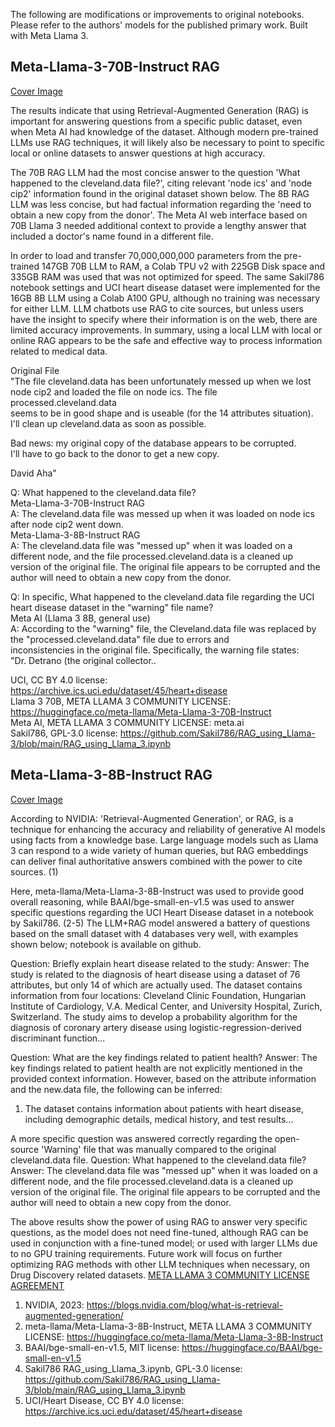 The following are modifications or improvements to original notebooks. Please refer to the authors' models for the published primary work. Built with Meta Llama 3.

## Meta-Llama-3-70B-Instruct RAG
[Cover Image](https://drive.google.com/file/d/1MNSNh9yLPzqHShuTctOUgTf1uj18uDOg/view?usp=sharing)

The results indicate that using Retrieval-Augmented Generation (RAG) is important for answering questions from a specific public dataset, even when Meta AI had knowledge of the dataset. Although modern pre-trained LLMs use RAG techniques, it will likely also be necessary to point to specific local or online datasets to answer questions at high accuracy.

The 70B RAG LLM had the most concise answer to the question 'What happened to the cleveland.data file?', citing relevant 'node ics' and 'node cip2' information found in the original dataset shown below. The 8B RAG LLM was less concise, but had factual information regarding the 'need to obtain a new copy from the donor'. The Meta AI web interface based on 70B Llama 3 needed additional context to provide a lengthy answer that included a doctor's name found in a different file.

In order to load and transfer 70,000,000,000 parameters from the pre-trained 147GB 70B LLM to RAM, a Colab TPU v2 with 225GB Disk space and 335GB RAM was used that was not optimized for speed. The same Sakil786 notebook settings and UCI heart disease dataset were implemented for the 16GB 8B LLM using a Colab A100 GPU, although no training was necessary for either LLM. LLM chatbots use RAG to cite sources, but unless users have the insight to specify where their information is on the web, there are limited accuracy improvements. In summary, using a local LLM with local or online RAG appears to be the safe and effective way to process information related to medical data. 

Original File <br>
"The file cleveland.data has been unfortunately messed up when we lost <br>
node cip2 and loaded the file on node ics. The file processed.cleveland.data <br>
seems to be in good shape and is useable (for the 14 attributes situation). <br>
I'll clean up cleveland.data as soon as possible. <br>

Bad news: my original copy of the database appears to be corrupted. <br>
I'll have to go back to the donor to get a new copy. <br>

David Aha" <br>

Q: What happened to the cleveland.data file? <br>
Meta-Llama-3-70B-Instruct RAG <br>
A: The cleveland.data file was messed up when it was loaded on node ics after node cip2 went down. <br>
Meta-Llama-3-8B-Instruct RAG <br>
A: The cleveland.data file was "messed up" when it was loaded on a different node, and the file processed.cleveland.data is a cleaned up version of the original file. The original file appears to be corrupted and the author will need to obtain a new copy from the donor.

Q: In specific, What happened to the cleveland.data file regarding the UCI heart disease dataset in the “warning” file name? <br>
Meta AI (Llama 3 8B, general use) <br>
A: According to the "warning" file, the Cleveland.data file was replaced by the "processed.cleveland.data" file due to errors and <br> inconsistencies in the original file. Specifically, the warning file states: <br>
"Dr. Detrano (the original collector.. <br>

UCI, CC BY 4.0 license: https://archive.ics.uci.edu/dataset/45/heart+disease <br>
Llama 3 70B, META LLAMA 3 COMMUNITY LICENSE: https://huggingface.co/meta-llama/Meta-Llama-3-70B-Instruct <br>
Meta AI, META LLAMA 3 COMMUNITY LICENSE: meta.ai <br>
Sakil786, GPL-3.0 license: https://github.com/Sakil786/RAG_using_Llama-3/blob/main/RAG_using_Llama_3.ipynb <br>

## Meta-Llama-3-8B-Instruct RAG
[Cover Image](https://drive.google.com/file/d/1kXghQNdIzucYKEWj7i7BHxwojexr3ONd/view?usp=sharing)

According to NVIDIA: 'Retrieval-Augmented Generation', or RAG, is a technique for enhancing the accuracy and reliability of generative AI models using facts from a knowledge base. Large language models such as Llama 3 can respond to a wide variety of human queries, but RAG embeddings can deliver final authoritative answers combined with the power to cite sources. (1)

Here, meta-llama/Meta-Llama-3-8B-Instruct was used to provide good overall reasoning, while BAAI/bge-small-en-v1.5 was used to answer specific questions regarding the UCI Heart Disease dataset in a notebook by Sakil786. (2-5) The LLM+RAG model answered a battery of questions based on the small dataset with 4 databases very well, with examples shown below; notebook is available on github. 

Question: Briefly explain heart disease related to the study: 
Answer: The study is related to the diagnosis of heart disease using a dataset of 76 attributes, but only 14 of which are actually used. The dataset contains information from four locations: Cleveland Clinic Foundation, Hungarian Institute of Cardiology, V.A. Medical Center, and University Hospital, Zurich, Switzerland. The study aims to develop a probability algorithm for the diagnosis of coronary artery disease using logistic-regression-derived discriminant function...

Question: What are the key findings related to patient health?
Answer: The key findings related to patient health are not explicitly mentioned in the provided context information. However, based on the attribute information and the new.data file, the following can be inferred:
1. The dataset contains information about patients with heart disease, including demographic details, medical history, and test results...

A more specific question was answered correctly regarding the open-source 'Warning' file that was manually compared to the original cleveland.data file.
Question: What happened to the cleveland.data file?
Answer: The cleveland.data file was "messed up" when it was loaded on a different node, and the file processed.cleveland.data is a cleaned up version of the original file. The original file appears to be corrupted and the author will need to obtain a new copy from the donor.

The above results show the power of using RAG to answer very specific questions, as the model does not need fine-tuned, although RAG can be used in conjunction with a fine-tuned model; or used with larger LLMs due to no GPU training requirements. Future work will focus on further optimizing RAG methods with other LLM techniques when necessary, on Drug Discovery related datasets. [META LLAMA 3 COMMUNITY LICENSE AGREEMENT](https://llama.meta.com/llama3/license/)

1) NVIDIA, 2023: https://blogs.nvidia.com/blog/what-is-retrieval-augmented-generation/
2) meta-llama/Meta-Llama-3-8B-Instruct, META LLAMA 3 COMMUNITY LICENSE: https://huggingface.co/meta-llama/Meta-Llama-3-8B-Instruct
3) BAAI/bge-small-en-v1.5, MIT license: https://huggingface.co/BAAI/bge-small-en-v1.5
4) Sakil786 RAG_using_Llama_3.ipynb, GPL-3.0 license: https://github.com/Sakil786/RAG_using_Llama-3/blob/main/RAG_using_Llama_3.ipynb
5) UCI/Heart Disease, CC BY 4.0 license: https://archive.ics.uci.edu/dataset/45/heart+disease
